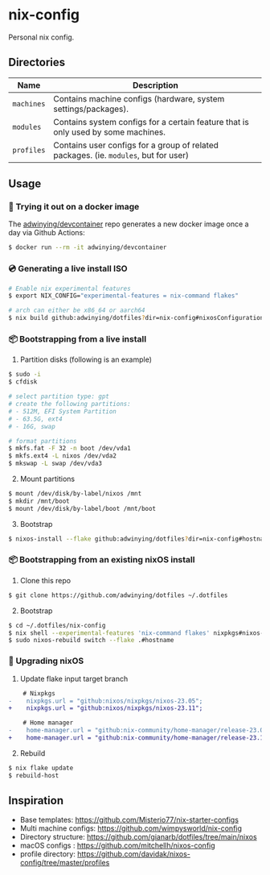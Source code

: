 # nix-config

Personal nix config.

## Directories

| Name       | Description                                                                          |
| ---------- | ------------------------------------------------------------------------------------ |
| `machines` | Contains machine configs (hardware, system settings/packages).                       |
| `modules`  | Contains system configs for a certain feature that is only used by some machines.    |
| `profiles` | Contains user configs for a group of related packages. (ie. `modules`, but for user) |

## Usage

### 🐳 Trying it out on a docker image

The [adwinying/devcontainer](https://github.com/adwinying/devcontainer) repo generates a new docker image once a day via Github Actions:

```bash
$ docker run --rm -it adwinying/devcontainer
```

### 💿 Generating a live install ISO

```bash
# Enable nix experimental features
$ export NIX_CONFIG="experimental-features = nix-command flakes"

# arch can either be x86_64 or aarch64
$ nix build github:adwinying/dotfiles?dir=nix-config#nixosConfigurations.live-$(uname -m).config.system.build.isoImage
```

### 📦 Bootstrapping from a live install

1. Partition disks (following is an example)

```bash
$ sudo -i
$ cfdisk

# select partition type: gpt
# create the following partitions:
# - 512M, EFI System Partition
# - 63.5G, ext4
# - 16G, swap

# format partitions
$ mkfs.fat -F 32 -n boot /dev/vda1
$ mkfs.ext4 -L nixos /dev/vda2
$ mkswap -L swap /dev/vda3
```

2. Mount partitions

```bash
$ mount /dev/disk/by-label/nixos /mnt
$ mkdir /mnt/boot
$ mount /dev/disk/by-label/boot /mnt/boot
```

3. Bootstrap

```bash
$ nixos-install --flake github:adwinying/dotfiles?dir=nix-config#hostname
```

### 📦 Bootstrapping from an existing nixOS install

1. Clone this repo

```bash
$ git clone https://github.com/adwinying/dotfiles ~/.dotfiles
```

2. Bootstrap

```bash
$ cd ~/.dotfiles/nix-config
$ nix shell --experimental-features 'nix-command flakes' nixpkgs#nixos-rebuild
$ sudo nixos-rebuild switch --flake .#hostname
```

### 🚀 Upgrading nixOS

1. Update flake input target branch

```diff
    # Nixpkgs
-    nixpkgs.url = "github:nixos/nixpkgs/nixos-23.05";
+    nixpkgs.url = "github:nixos/nixpkgs/nixos-23.11";

    # Home manager
-    home-manager.url = "github:nix-community/home-manager/release-23.05";
+    home-manager.url = "github:nix-community/home-manager/release-23.11";
```

2. Rebuild

```bash
$ nix flake update
$ rebuild-host
```

## Inspiration

- Base templates: https://github.com/Misterio77/nix-starter-configs
- Multi machine configs: https://github.com/wimpysworld/nix-config
- Directory structure: https://github.com/gianarb/dotfiles/tree/main/nixos
- macOS configs : https://github.com/mitchellh/nixos-config
- profile directory: https://github.com/davidak/nixos-config/tree/master/profiles
